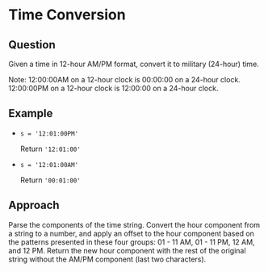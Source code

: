 # Time Conversion

## Question

Given a time in 12-hour AM/PM format, convert it to military (24-hour) time.

Note: 12:00:00AM on a 12-hour clock is 00:00:00 on a 24-hour clock. 12:00:00PM
on a 12-hour clock is 12:00:00 on a 24-hour clock.

## Example

- `s = '12:01:00PM'`

  Return `'12:01:00'`

- `s = '12:01:00AM'`

  Return `'00:01:00'`

## Approach

Parse the components of the time string. Convert the hour component from a
string to a number, and apply an offset to the hour component based on the
patterns presented in these four groups: 01 - 11 AM, 01 - 11 PM, 12 AM, and 12
PM. Return the new hour component with the rest of the original string without
the AM/PM component (last two characters).
